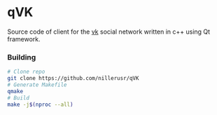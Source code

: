 # qVK

Source code of client for the [vk](https://vk.com) social network
written in c++ using Qt framework.

### Building

```sh
# Clone repo
git clone https://github.com/nillerusr/qVK
# Generate Makefile
qmake
# Build
make -j$(nproc --all)
```

